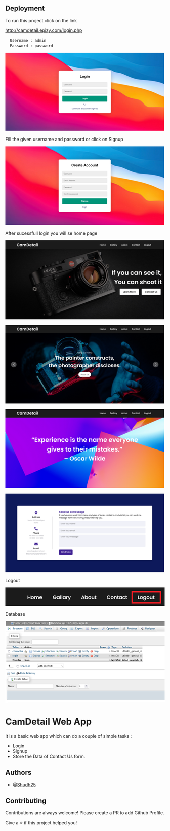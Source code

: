 
## Deployment

To run this project click on the link

http://camdetail.epizy.com/login.php



```bash
  Username : admin
  Password : password
```
![App Screenshot](https://github.com/Shudh25/CamDetails_WebApp/blob/main/Screenshots/1.png?raw=true)

Fill the given username and password or click on Signup

![App Screenshot](https://github.com/Shudh25/CamDetails_WebApp/blob/main/Screenshots/signup.png?raw=true)

After sucessfull login you will se home page

![App Screenshot](https://github.com/Shudh25/CamDetails_WebApp/blob/main/Screenshots/home.png?raw=true)

![App Screenshot](https://github.com/Shudh25/CamDetails_WebApp/blob/main/Screenshots/gallery.png?raw=true)

![App Screenshot](https://github.com/Shudh25/CamDetails_WebApp/blob/main/Screenshots/about.png?raw=true)


![App Screenshot](https://github.com/Shudh25/CamDetails_WebApp/blob/main/Screenshots/contactus.png?raw=true)

Logout 

![App Screenshot](https://github.com/Shudh25/CamDetails_WebApp/blob/main/Screenshots/logout.png?raw=true)

Database

![App Screenshot](https://github.com/Shudh25/CamDetails_WebApp/blob/main/Screenshots/db.png?raw=true)







# CamDetail Web App

It is a basic web app which can do a couple of simple tasks :
 - Login
 - Signup
 - Store the Data of Contact Us form.



## Authors

- [@Shudh25](https://www.github.com/Shudh25)


## Contributing

Contributions are always welcome! Please create a PR to add Github Profile.

Give a ⭐️ if this project helped you!

